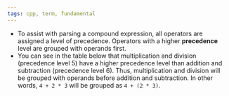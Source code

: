 ```yaml
---
tags: cpp, term, fundamental
---
```


- To assist with parsing a compound expression, all operators are assigned a level of precedence. Operators with a higher **precedence** level are grouped with operands first.
- You can see in the table below that multiplication and division (precedence level 5) have a higher precedence level than addition and subtraction (precedence level 6). Thus, multiplication and division will be grouped with operands before addition and subtraction. In other words, `4 + 2 * 3` will be grouped as `4 + (2 * 3)`.